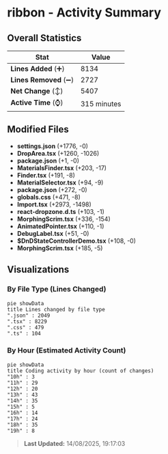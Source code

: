 # ribbon - Activity Summary 

## Overall Statistics

| Stat                   | Value                                                             |
| ---------------------- | ----------------------------------------------------------------- |
| **Lines Added** (➕)   | 8134                                          |
| **Lines Removed** (➖) | 2727                                        |
| **Net Change** (↕)    | 5407                |
| **Active Time** (⌚)   | 315 minutes |


## Modified Files
- **settings.json** (+1776, -0)
- **DropArea.tsx** (+1260, -1026)
- **package.json** (+1, -0)
- **MaterialsFinder.tsx** (+203, -17)
- **Finder.tsx** (+191, -8)
- **MaterialSelector.tsx** (+94, -9)
- **package.json** (+272, -0)
- **globals.css** (+471, -8)
- **Import.tsx** (+2973, -1498)
- **react-dropzone.d.ts** (+103, -1)
- **MorphingScrim.tsx** (+336, -154)
- **AnimatedPointer.tsx** (+110, -1)
- **DebugLabel.tsx** (+51, -0)
- **$DnDStateControllerDemo.tsx** (+108, -0)
- **MorphingScrim.tsx** (+185, -5)

## Visualizations

### By File Type (Lines Changed)

```mermaid
pie showData
title Lines changed by file type
".json" : 2049
".tsx" : 8229
".css" : 479
".ts" : 104
```

### By Hour (Estimated Activity Count)

```mermaid
pie showData
title Coding activity by hour (count of changes)
"10h" : 3
"11h" : 29
"12h" : 20
"13h" : 43
"14h" : 35
"15h" : 5
"16h" : 14
"17h" : 24
"18h" : 35
"19h" : 8
```


> **Last Updated:** 14/08/2025, 19:17:03